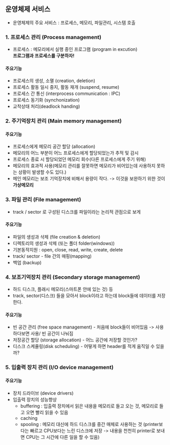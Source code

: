 ## 운영체제 서비스

- 운영체제의 주요 서비스 : 프로세스, 메모리, 파일관리, 시스템 호출

### 1. 프로세스 관리 (Process management)

- 프로세스 : 메모리에서 실행 중인 프로그램 (program in excution)  
  **프로그램과 프로세스를 구분하자!**

#### 주요기능

- 프로세스의 생성, 소멸 (creation, deletion)
- 프로세스 활동 일시 중지, 활동 재개 (suspend, resume)
- 프로세스 간 통신 (interprocess communication : IPC)
- 프로세스 동기화 (synchonization)
- 교착상태 처리(deadlock handing)

### 2. 주기억장치 관리 (Main memory management)

#### 주요기능

- 프로세스에게 메모리 공간 할당 (allocation)
- 메모리의 어느 부분이 어느 프로세스에게 할당되었는가 추적 및 감시
- 프로세스 종료 시 할당되었던 메모리 회수(다른 프로세스에게 주기 위해)
- 메모리의 효과적 사용(메모리 관리를 잘못하면 메모리가 비어있는데 사용하지 못하는 상황이 발생할 수도 있다.)
- 메인 메모리는 보조 기억장치에 비해서 용량이 작다. -> 이것을 보완하기 위한 것이 **가상메모리**

### 3. 파일 관리 (File management)

- track / sector 로 구성된 디스크를 파일이라는 논리적 관점으로 보게

#### 주요기능

- 파일의 생성과 삭제 (file creation & deletion)
- 디렉토리의 생성과 삭제 (또는 폴더 folder(windows))
- 기본동작지원 : open, close, read, write, create, delete
- track/ sector - file 간의 매핑(mapping)
- 백업 (backup)

### 4. 보조기억장치 관리 (Secondary storage management)

- 하드 디스크, 플래시 메모리(스마트폰 안에 있는 것) 등
- track, sector(디스크) 들을 모아서 block이라고 하는데 block들에 데이터를 저장한다.

#### 주요기능

- 빈 공간 관리 (free space management) - 처음에 block들이 비어있음 -> 사용하다보면 사용/ 빈 공간이 나눠짐
- 저장공간 할당 (storage allocation) - 어느 공간에 저장할 것인가?
- 디스크 스케쥴링(disk scheduling) - 어떻게 하면 header를 적게 움직일 수 있을까?

### 5. 입출력 장치 관리 (I/O device management)

#### 주요기능

- 장치 드라이브 (device drivers)
- 입출력 장치의 성능향상
  - buffering : 입출력 장치에서 읽은 내용을 메모리로 들고 오는 것, 메모리로 들고 오면 빨리 읽을 수 있음
  - caching
  - spooling : 메모리 대신에 하드 디스크를 중간 매체로 사용하는 것 (printer보다는 빠르고 CPU보다는 느린 디스크에 저장 -> 내용을 천천히 printer로 보내면 CPU는 그 시간에 다른 일을 할 수 있음)
